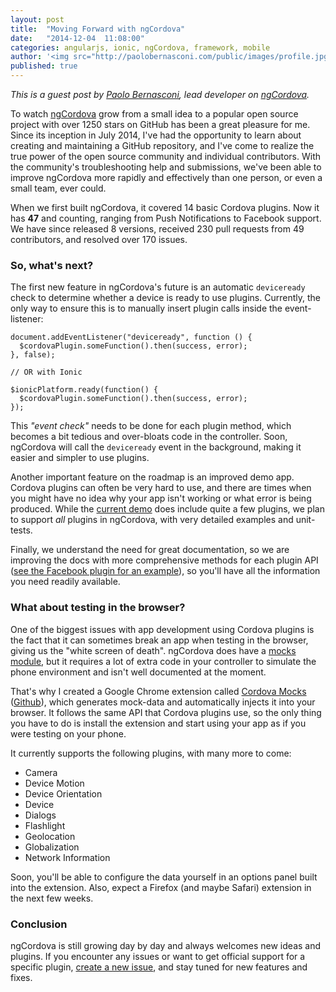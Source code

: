 ```yaml
---
layout: post
title:  "Moving Forward with ngCordova"
date:   "2014-12-04  11:08:00"
categories: angularjs, ionic, ngCordova, framework, mobile
author: '<img src="http://paolobernasconi.com/public/images/profile.jpg" class="author-icon"><a href="http://twitter.com/Paolobernasconi" target="_blank">Paolo Bernasconi</a>'
published: true
---
```


*This is a guest post by [Paolo Bernasconi](http://paolobernasconi.com/), lead developer on [ngCordova](http://ngcordova.com/).*

To watch [ngCordova](http://ngcordova.com/) grow from a small idea to a popular open source project with over 1250 stars on GitHub has been a great pleasure for me. Since its inception in July 2014, I've had the opportunity to learn about creating and maintaining a GitHub repository, and I've come to realize the true power of the open source community and individual contributors. With the community's troubleshooting help and submissions, we've been able to improve ngCordova more rapidly and effectively than one person, or even a small team, ever could.

When we first built ngCordova, it covered 14 basic Cordova plugins. Now it has **47** and counting, ranging from Push Notifications to Facebook support. We have since released 8 versions, received 230 pull requests from 49 contributors, and resolved over 170 issues.

### So, what's next?

The first new feature in ngCordova's future is an automatic `deviceready` check to determine whether a device is ready to use plugins. Currently, the only way to ensure this is to manually insert plugin calls inside the event-listener:

```
document.addEventListener("deviceready", function () {
  $cordovaPlugin.someFunction().then(success, error);
}, false);

// OR with Ionic

$ionicPlatform.ready(function() {
  $cordovaPlugin.someFunction().then(success, error);
});

```

This *"event check"* needs to be done for each plugin method, which becomes a bit tedious and over-bloats code in the controller. Soon, ngCordova will call the `deviceready` event in the background, making it easier and simpler to use plugins.

Another important feature on the roadmap is an improved demo app. Cordova plugins can often be very hard to use, and there are times when you might have no idea why your app isn't working or what error is being produced. While the [current demo](https://github.com/driftyco/ng-cordova/tree/master/demo/www/app) does include quite a few plugins, we plan to support *all* plugins in ngCordova, with very detailed examples and unit-tests.

Finally, we understand the need for great documentation, so we are improving the docs with more comprehensive methods for each plugin API ([see the Facebook plugin for an example](http://ngcordova.com/docs/#Facebook)), so you'll have all the information you need readily available.

### What about testing in the browser? 

One of the biggest issues with app development using Cordova plugins is the fact that it can sometimes break an app when testing in the browser, giving us the "white screen of death". ngCordova does have a [mocks module](https://github.com/driftyco/ng-cordova/tree/master/src/mocks), but it requires a lot of extra code in your controller to simulate the phone environment and isn't well documented at the moment.

That's why I created a Google Chrome extension called [Cordova Mocks](https://chrome.google.com/webstore/detail/cordova-mocks/iigcccneenmnplhhfhaeahiofeeeifpn) ([Github](https://github.com/pbernasconi/chrome-cordova)), which generates mock-data and automatically injects it into your browser. It follows the same API that Cordova plugins use, so the only thing you have to do is install the extension and start using your app as if you were testing on your phone.

It currently supports the following plugins, with many more to come:

- Camera
- Device Motion
- Device Orientation
- Device
- Dialogs
- Flashlight
- Geolocation
- Globalization
- Network Information


Soon, you'll be able to configure the data yourself in an options panel built into the extension. Also, expect a Firefox (and maybe Safari) extension in the next few weeks.

### Conclusion

ngCordova is still growing day by day and always welcomes new ideas and plugins. If you encounter any issues or want to get official support for a specific plugin, [create a new issue](https://github.com/driftyco/ng-cordova/issues/new), and stay tuned for new features and fixes.

